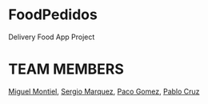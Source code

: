# FoodPedidos
Delivery Food App Project

# TEAM MEMBERS
[Miguel Montiel](https://github.com/miguelmontiel30), [Sergio Marquez](https://github.com/SergioMarquezz), [Paco Gomez](https://github.com/FranciscoLucero), [Pablo Cruz](https://github.com/pablocm07/)